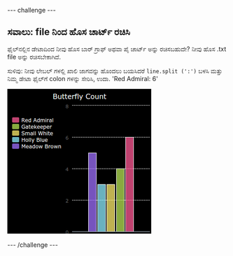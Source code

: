 --- challenge ---

## ಸವಾಲು: file ‌ನಿಂದ ಹೊಸ ಚಾರ್ಟ್ ರಚಿಸಿ

ಫೈಲ್‌ನಲ್ಲಿನ ಡೇಟಾದಿಂದ ನೀವು ಹೊಸ ಬಾರ್ ಗ್ರಾಫ್ ಅಥವಾ ಪೈ ಚಾರ್ಟ್ ಅನ್ನು ರಚಿಸಬಹುದೇ? ನೀವು ಹೊಸ .txt file ಅನ್ನು ರಚಿಸಬೇಕಾಗಿದೆ.

ಸುಳಿವು: ನೀವು ಲೇಬಲ್ ಗಳಲ್ಲಿ ಖಾಲಿ ಜಾಗವನ್ನು ಹೊಂದಲು ಬಯಸಿದರೆ `line.split (':')` ಬಳಸಿ ಮತ್ತು ನಿಮ್ಮ ಡೇಟಾ ಫೈಲ್‌ಗೆ colon ‌ಗಳನ್ನು ಸೇರಿಸಿ, ಉದಾ. 'Red Admiral: 6'

![screenshot](images/pets-butterflies.png)

--- /challenge ---